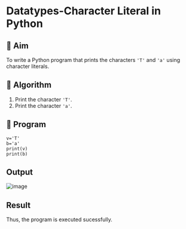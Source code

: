 # Datatypes-Character Literal in Python

## 🎯 Aim
To write a Python program that prints the characters `'T'` and `'a'` using character literals.

## 🧠 Algorithm
1. Print the character `'T'`.
2. Print the character `'a'`.

## 🧾 Program
```
v='T'
b='a'
print(v)
print(b)
```

## Output

![image](https://github.com/user-attachments/assets/7d7f7989-814d-4138-9dc1-ca0a2595fd32)


## Result

Thus, the program is executed sucessfully.
